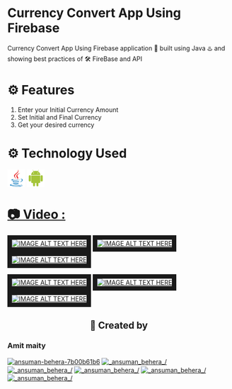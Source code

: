 # Currency Convert App Using Firebase
Currency Convert App Using Firebase application 📱 built using Java ♨️ and showing best practices of 🛠️ FireBase and API

# ⚙️ Features 
1. Enter your Initial Currency Amount
2. Set Initial and Final Currency
3. Get your desired currency



# ⚙️ Technology Used

 <img src="https://raw.githubusercontent.com/devicons/devicon/master/icons/java/java-original.svg" alt="Java" width="40" height="40"/> </a> <a href="https://www.java.com" target="_blank"> <img src="https://github.com/devicons/devicon/blob/master/icons/android/android-plain.svg" alt="Android" width="40" height="40"/> </a> <a href="https://www.java.com" target="_blank">  

# 📷 Video :


<a href="http://www.youtube.com/watch?feature=player_embedded&v=L0DP9PK7jPM
" target="_blank"><img src="http://img.youtube.com/vi/L0DP9PK7jPM/0.jpg" 
alt="IMAGE ALT TEXT HERE" width="250" height="190" border="10" /></a>  <a href="http://www.youtube.com/watch?feature=player_embedded&v=NBv5FAq01iU
" target="_blank"><img src="http://img.youtube.com/vi/NBv5FAq01iU/0.jpg" 
alt="IMAGE ALT TEXT HERE" width="250" height="190" border="10" /></a>   <a href="http://www.youtube.com/watch?feature=player_embedded&v=AEOPJKXMu-Y
" target="_blank"><img src="http://img.youtube.com/vi/AEOPJKXMu-Y/0.jpg" 
alt="IMAGE ALT TEXT HERE" width="250" height="190" border="10" /></a>


<a href="http://www.youtube.com/watch?feature=player_embedded&v=xKXl0slrPuY
" target="_blank"><img src="http://img.youtube.com/vi/xKXl0slrPuY/0.jpg" 
alt="IMAGE ALT TEXT HERE" width="250" height="190" border="10" /></a>  <a href="http://www.youtube.com/watch?feature=player_embedded&v=0dC-suVyeEU
" target="_blank"><img src="http://img.youtube.com/vi/0dC-suVyeEU/0.jpg" 
alt="IMAGE ALT TEXT HERE" width="250" height="190" border="10" /></a>   <a href="http://www.youtube.com/watch?feature=player_embedded&v=n5ZO-pX_NVw
" target="_blank"><img src="http://img.youtube.com/vi/n5ZO-pX_NVw/0.jpg" 
alt="IMAGE ALT TEXT HERE" width="250" height="190" border="10" /></a>


<h2 align="center">📝 Created by </h2>


<h3>Amit maity</h3>

  <a href="https://linkedin.com/in/maityamit" target="blank"><img align="center" src="https://raw.githubusercontent.com/rahuldkjain/github-profile-readme-generator/master/src/images/icons/Social/linked-in-alt.svg" alt="ansuman-behera-7b00b61b6" height="30" width="40" /></a>
 <a href="https://instagram.com/amit_maity_2003" target="blank"><img align="center" src="https://raw.githubusercontent.com/rahuldkjain/github-profile-readme-generator/master/src/images/icons/Social/instagram.svg" alt="_ansuman_behera_/" height="30" width="40" /></a>
  <a href="https://twitter.com/AmitMai40525308" target="blank"><img align="center" src="https://raw.githubusercontent.com/rahuldkjain/github-profile-readme-generator/master/src/images/icons/Social/twitter.svg" alt="_ansuman_behera_/" height="30" width="40" /></a>
  <a href="https://github.com/maityamit" target="blank"><img align="center" src="https://raw.githubusercontent.com/rahuldkjain/github-profile-readme-generator/master/src/images/icons/Social/github.svg" alt="_ansuman_behera_/" height="30" width="40" /></a>
  <a href="https://leetcode.com/maityamit/" target="blank"><img align="center" src="https://raw.githubusercontent.com/rahuldkjain/github-profile-readme-generator/master/src/images/icons/Social/leet-code.svg" alt="_ansuman_behera_/" height="30" width="40" /></a>
   <a href="https://www.hackerrank.com/maity_amit_coll1" target="blank"><img align="center" src="https://raw.githubusercontent.com/rahuldkjain/github-profile-readme-generator/master/src/images/icons/Social/hackerrank.svg" alt="_ansuman_behera_/" height="30" width="40" /></a>
